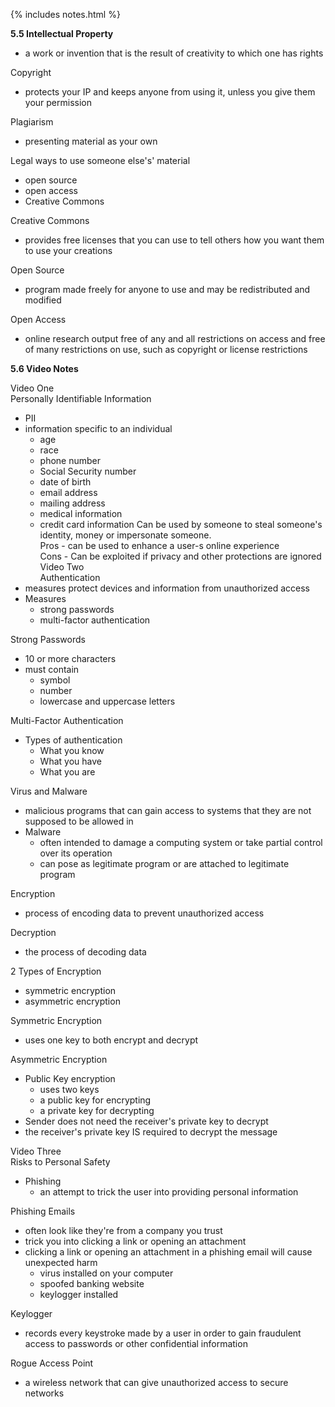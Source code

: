 {% includes notes.html %}


**5.5 Intellectual Property**
* a work or invention that is the result of creativity to which one has rights
  
Copyright 
* protects your IP and keeps anyone from using it, unless you give them your permission

Plagiarism   
* presenting material as your own

Legal ways to use someone else's' material 
* open source 
* open access 
* Creative Commons

Creative Commons   
* provides free licenses that you can use to tell others how you want them to use your creations

Open Source 
* program made freely for anyone to use and may be redistributed and modified

Open Access 
* online research output free of any and all restrictions on access and free of many restrictions on use, such as copyright or license restrictions

**5.6 Video Notes**

Video One   
Personally Identifiable Information 
* PII 
* information specific to an individual 
   * age 
   * race 
   * phone number 
   * Social Security number 
   * date of birth
   * email address  
   * mailing address 
   * medical information 
   * credit card information 
Can be used by someone to steal someone's identity, money or impersonate someone.   
Pros - can be used to enhance a user-s online experience   
Cons - Can be exploited if privacy and other protections are ignored   
Video Two    
Authentication    
* measures protect devices and information from unauthorized access 
* Measures 
   * strong passwords 
   * multi-factor authentication

Strong Passwords   
* 10 or more characters 
* must contain 
   * symbol 
   * number 
   * lowercase and uppercase letters

Multi-Factor Authentication 
* Types of authentication 
   * What you know 
   * What you have 
   * What you are

Virus and Malware 
* malicious programs that can gain access to systems that they are not supposed to be allowed in
* Malware 
   * often intended to damage a computing system or take partial control over its operation 
   * can pose as legitimate program or are attached to legitimate program
 
Encryption 
* process of encoding data to prevent unauthorized access

Decryption 
* the process of decoding data

2 Types of Encryption 
* symmetric encryption 
* asymmetric encryption

Symmetric Encryption 
* uses one key to both encrypt and decrypt

Asymmetric Encryption 
* Public Key encryption 
   * uses two keys 
   * a public key for encrypting 
   * a private key for decrypting 
* Sender does not need the receiver's private key to decrypt 
* the receiver's private key IS required to decrypt the message

Video Three    
Risks to Personal Safety 
* Phishing 
   * an attempt to trick the user into providing personal information

Phishing Emails 
* often look like they're from a company you trust 
* trick you into clicking a link or opening an attachment 
* clicking a link or opening an attachment in a phishing email will cause unexpected harm 
   * virus installed on your computer 
   * spoofed banking website 
   * keylogger installed

Keylogger
* records every keystroke made by a user in order to gain fraudulent access to passwords or other confidential information
  
Rogue Access Point 
* a wireless network that can give unauthorized access to secure networks 
